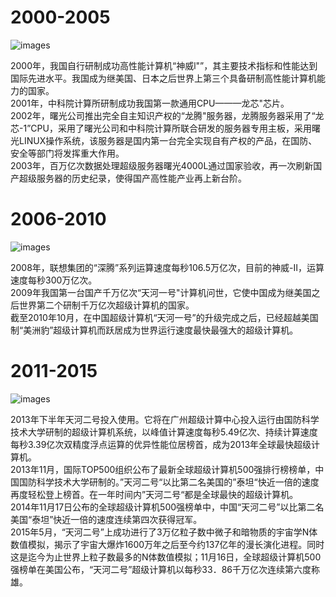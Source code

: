 # 2000-2005
![images](https://github.com/fire-huhuhu/work1_2000-2005-io/raw/gh-pages/images/img1.png)   

2000年，我国自行研制成功高性能计算机“神威l"”，其主要技术指标和性能达到国际先进水平。我国成为继美国、日本之后世界上第三个具备研制高性能计算机能力的国家。     
2001年，中科院计算所研制成功我国第一款通用CPU———龙芯"芯片。          
2002年，曙光公司推出完全自主知识产权的“龙腾"服务器，龙腾服务器采用了“龙芯-1”CPU，采用了曙光公司和中科院计算所联合研发的服务器专用主板，采用曙光LINUX操作系统，该服务器是国内第一台完全实现自有产权的产品，在国防、安全等部门将发挥重大作用。        
2003年，百万亿次数据处理超级服务器曙光4000L通过国家验收，再一次刷新国产超级服务器的历史纪录，使得国产高性能产业再上新台阶。        


# 2006-2010
![images](https://github.com/fire-huhuhu/work1_2000-2005-io/raw/gh-pages/images/img2.png)    

2008年，联想集团的“深腾”系列运算速度每秒106.5万亿次，目前的神威-Ⅱ，运算速度每秒300万亿次。     
2009年我国第一台国产千万亿次“天河一号"计算机问世，它使中国成为继美国之后世界第二个研制千万亿次超级计算机的国家。        
截至2010年10月，在中国超级计算机“天河一号”的升级完成之后，已经超越美国制“美洲豹”超级计算机而跃居成为世界运行速度最快最强大的超级计算机。         


# 2011-2015
![images](https://github.com/fire-huhuhu/work1_2000-2005-io/raw/gh-pages/images/img3.png)   

2013年下半年天河二号投入使用。它将在广州超级计算中心投入运行由国防科学技术大学研制的超级计算机系统，以峰值计算速度每秒5.49亿次、持续计算速度每秒3.39亿次双精度浮点运算的优异性能位居榜首，成为2013年全球最快超级计算机。      
2013年11月，国际TOP500组织公布了最新全球超级计算机500强排行榜榜单，中国国防科学技术大学研制的。”天河二号“以比第二名美国的”泰坦“快近一倍的速度再度轻松登上榜首。在一年时间内”天河二号“都是全球最快的超级计算机。      
2014年11月17日公布的全球超级计算机500强榜单中，中国“天河二号”以比第二名美国“泰坦”快近一倍的速度连续第四次获得冠军。      
2015年5月，“天河二号”上成功进行了3万亿粒子数中微子和暗物质的宇宙学N体数值模拟，揭示了宇宙大爆炸1600万年之后至今约137亿年的漫长演化进程。同时这是迄今为止世界上粒子数最多的N体数值模拟；11月16日，全球超级计算机500强榜单在美国公布，“天河二号”超级计算机以每秒33．86千万亿次连续第六度称雄。        

